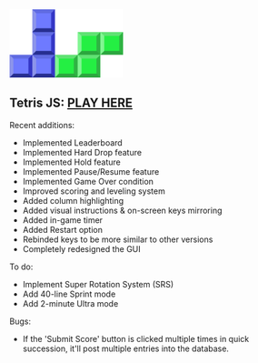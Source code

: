 <img src="img/logo.svg" width="200px">

## Tetris JS: [PLAY HERE](https://tetris.uxtommy.com)

Recent additions: 
- Implemented Leaderboard
- Implemented Hard Drop feature
- Implemented Hold feature
- Implemented Pause/Resume feature
- Implemented Game Over condition
- Improved scoring and leveling system
- Added column highlighting
- Added visual instructions & on-screen keys mirroring
- Added in-game timer
- Added Restart option
- Rebinded keys to be more similar to other versions
- Completely redesigned the GUI

To do:
- Implement Super Rotation System (SRS)
- Add 40-line Sprint mode
- Add 2-minute Ultra mode

Bugs:
- If the 'Submit Score' button is clicked multiple times in quick succession, it'll post multiple entries into the database.
